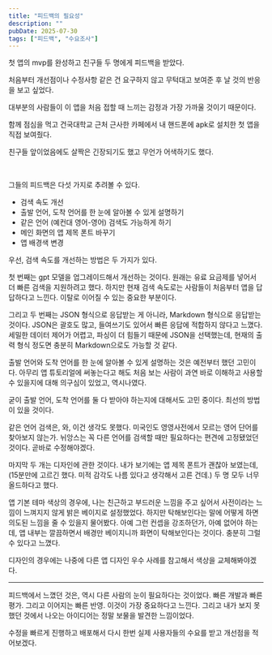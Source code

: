 ```yaml
---
title: "피드백의 필요성"
description: ""
pubDate: 2025-07-30
tags: ["피드백", "수요조사"]
---
```


첫 앱의 mvp를 완성하고 친구들 두 명에게 피드백을 받았다.

처음부터 개선점이나 수정사항 같은 건 요구하지 않고 무턱대고 보여준 후 날 것의 반응을 보고 싶었다.

대부분의 사람들이 이 앱을 처음 접할 때 느끼는 감정과 가장 가까울 것이기 때문이다.

함께 점심을 먹고 건국대학교 근처 근사한 카페에서 내 핸드폰에 apk로 설치한 첫 앱을 직접 보여줬다.

친구들 앞이었음에도 살짝은 긴장되기도 했고 무언가 어색하기도 했다.

<br>

그들의 피드백은 다섯 가지로 추려볼 수 있다.

- 검색 속도 개선
- 출발 언어, 도착 언어를 한 눈에 알아볼 수 있게 설명하기
- 같은 언어 (예컨대 영어-영어) 검색도 가능하게 하기
- 메인 화면의 앱 제목 폰트 바꾸기
- 앱 배경색 변경

우선, 검색 속도를 개선하는 방법은 두 가지가 있다.

첫 번째는 gpt 모델을 업그레이드해서 개선하는 것이다. 원래는 유료 요금제를 넣어서 더 빠른 검색을 지원하려고 했다. 하지만 현재 검색 속도로는 사람들이 처음부터 앱을 답답하다고 느낀다. 이탈로 이어질 수 있는 중요한 부분이다.

그리고 두 번째는 JSON 형식으로 응답받는 게 아니라, Markdown 형식으로 응답받는 것이다. JSON은 괄호도 많고, 들여쓰기도 있어서 빠른 응답에 적합하지 않다고 느꼈다. 세밀한 데이터 제어가 어렵고, 파싱이 더 힘들기 때문에 JSON을 선택했는데, 현재의 출력 형식 정도면 충분히 Markdown으로도 가능할 것 같다.

출발 언어와 도착 언어를 한 눈에 알아볼 수 있게 설명하는 것은 예전부터 했던 고민이다. 아무리 앱 튜토리얼에 써놓는다고 해도 처음 보는 사람이 과연 바로 이해하고 사용할 수 있을지에 대해 의구심이 있었고, 역시나였다.

굳이 출발 언어, 도착 언어를 둘 다 받아야 하는지에 대해서도 고민 중이다. 최선의 방법이 있을 것이다.

같은 언어 검색은, 와, 이건 생각도 못했다. 미국인도 영영사전에서 모르는 영어 단어를 찾아보지 않는가. 뉘앙스는 꼭 다른 언어를 검색할 때만 필요하다는 편견에 고정됐었던 것이다. 곧바로 수정해야겠다.

마지막 두 개는 디자인에 관한 것이다. 내가 보기에는 앱 제목 폰트가 괜찮아 보였는데, (15분만에 고르긴 했다. 미적 감각도 나름 있다고 생각해서 고른 건데.) 두 명 모두 너무 올드하다고 했다.

앱 기본 테마 색상의 경우에, 나는 친근하고 부드러운 느낌을 주고 싶어서 사전이라는 느낌이 느껴지지 않게 밝은 베이지로 설정했었다. 하지만 탁해보인다는 말에 어떻게 하면 의도된 느낌을 줄 수 있을지 물어봤다. 아예 그런 컨셉을 강조하던가, 아예 없어야 하는데, 앱 내부는 깔끔하면서 배경만 베이지니까 화면이 탁해보인다는 것이다. 충분히 그럴 수 있다고 느꼈다.

디자인의 경우에는 나중에 다른 앱 디자인 우수 사례를 참고해서 색상을 교체해봐야겠다.

<hr>

피드백에서 느꼈던 것은, 역시 다른 사람의 눈이 필요하다는 것이었다. 빠른 개발과 빠른 평가. 그리고 이어지는 빠른 반영. 이것이 가장 중요하다고 느낀다. 그리고 내가 보지 못했던 것에서 나오는 아이디어는 정말 보물을 발견한 느낌이었다.

수정을 빠르게 진행하고 배포해서 다시 한번 실제 사용자들의 수요를 받고 개선점을 적어보겠다.
